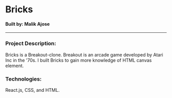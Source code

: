 # Bricks
#### Built by: Malik Ajose

---

### Project Description:
Bricks is a Breakout-clone. Breakout is an arcade game developed by Atari Inc in the '70s. I built Bricks to gain more knowledge of HTML canvas element.

### Technologies:
React.js, CSS, and HTML.
